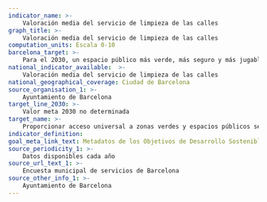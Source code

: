 ```yaml
---
indicator_name: >-
    Valoración media del servicio de limpieza de las calles
graph_title: >-
    Valoración media del servicio de limpieza de las calles
computation_units: Escala 0-10
barcelona_target: >-
    Para el 2030, un espacio público más verde, más seguro y más jugable
national_indicator_available:  >-
    Valoración media del servicio de limpieza de las calles
national_geographical_coverage: Ciudad de Barcelona 
source_organisation_1: >-
    Ayuntamiento de Barcelona
target_line_2030: >-
    Valor meta 2030 no determinada
target_name: >-
    Proporcionar acceso universal a zonas verdes y espacios públicos seguros, inclusivos y accesibles, en particular para las mujeres, los niños y niñas, las personas mayores y las personas con discapacidad
indicator_definition:
goal_meta_link_text: Metadatos de los Objetivos de Desarrollo Sostenible de las Naciones Unidas (pdf 894kB)
source_periodicity_1: >-
    Datos disponibles cada año
source_url_text_1: >-
    Encuesta municipal de servicios de Barcelona
source_other_info_1: >-
    Ayuntamiento de Barcelona
---
```

